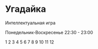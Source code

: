 # Угадайка

Интеллектуальная игра

Понедельник-Воскресенье 22:30 - 23:00

1   2   3   4   5   6
7   8   9   10  11  12
